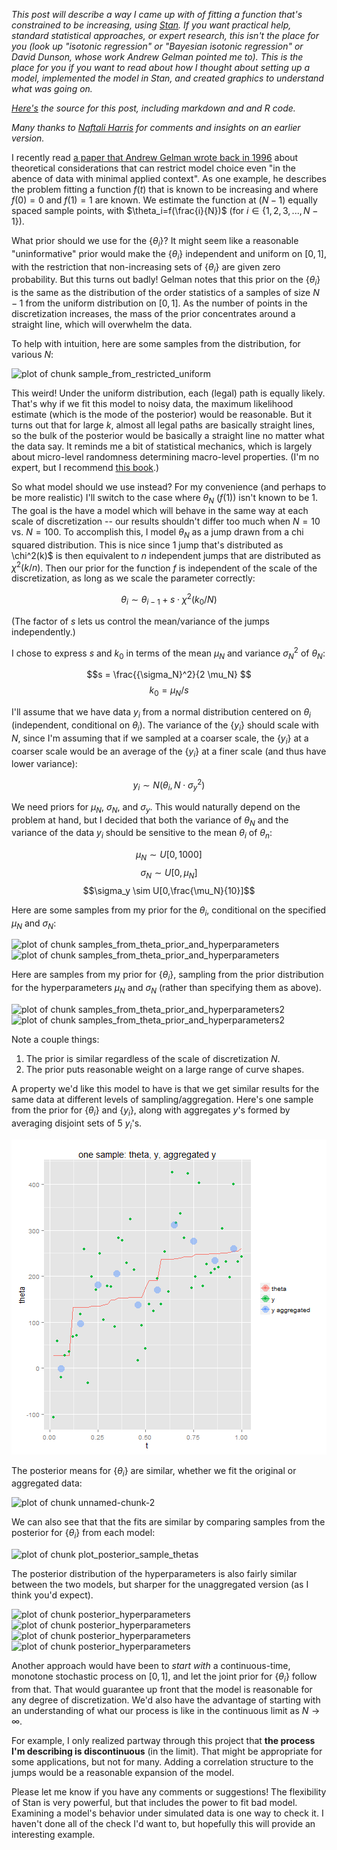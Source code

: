 


*This post will describe a way I came up with of fitting a function that's constrained to be increasing, using [Stan](http://mc-stan.org/). If you want practical help, standard statistical approaches, or expert research, this isn't the place for you (look up "isotonic regression" or "Bayesian isotonic regression" or David Dunson, whose work Andrew Gelman pointed me to). This is the place for you if you want to read about how I thought about setting up a model, implemented the model in Stan, and created graphics to understand what was going on.*

*[Here's](http://github.com/dchudz/misc/blob/master/stan%20models/increasing%20by%20chi%20square%20increments/bayesian%20isotonic%20regression%20by%20chi-square%20jumps.Rmd) the source for this post, including markdown and and R code.*

*Many thanks to [Naftali Harris](http://www.naftaliharris.com/) for comments and insights on an earlier version.*

I recently read [a paper that Andrew Gelman wrote back in 1996](http://www.stat.columbia.edu/~gelman/research/published/deep.pdf) about theoretical considerations that can restrict model choice even "in the abence of data with minimal applied context". As one example, he describes the problem fitting a function $f(t)$ that is known to be increasing and where $f(0)=0$ and $f(1)=1$ are known. We estimate the function at $(N-1)$ equally spaced sample points, with $\theta_i=f(\frac{i}{N})$ (for $i \in \{1,2,3,...,N-1\}$).

What prior should we use for the $\{\theta_i\}$? It might seem like a reasonable "uninformative" prior would make the $\{\theta_i\}$ independent and uniform on $[0,1]$, with the restriction that non-increasing sets of $\{\theta_i\}$ are given zero probability. But this turns out badly! Gelman notes that this prior on the $\{\theta_i\}$ is the same as the distribution of the order statistics of a samples of size $N-1$ from the uniform distribution on $[0,1]$. As the number of points in the discretization increases, the mass of the prior concentrates around a straight line, which will overwhelm the data.

To help with intuition, here are some samples from the distribution, for various $N$:

![plot of chunk sample_from_restricted_uniform](figure/sample_from_restricted_uniform.png) 


This weird! Under the uniform distribution, each (legal) path is equally likely. That's why if we fit this model to noisy data, the maximum likelihood estimate (which is the mode of the posterior) would be reasonable. But it turns out that for large $k$, almost all legal paths are basically straight lines, so the bulk of the posterior would be basically a straight line no matter what the data say. It reminds me a bit of statistical mechanics, which is largely about micro-level randomness determining macro-level properties. (I'm no expert, but I recommend [this book](http://pages.physics.cornell.edu/~sethna/StatMech/).)

So what model should we use instead? For my convenience (and perhaps to be more realistic) I'll switch to the case where $\theta_N$ ($f(1)$) isn't known to be $1$. The goal is the have a model which will behave in the same way at each scale of discretization -- our results shouldn't differ too much when $N=10$ vs. $N=100$. To accomplish this, I model $\theta_N$ as a jump drawn from a chi squared distribution. This is nice since 1 jump that's distributed as \chi^2(k)$  is then equivalent to  $n$  independent jumps that are distributed as $\chi^2(k/n)$. Then our prior for the function $f$  is independent of the scale of the discretization, as long as we scale the parameter correctly:

$$\theta_i \sim \theta_{i-1} + s \cdot \chi^2(k_0/N)$$ 

(The factor of $s$ lets us control the mean/variance of the jumps independently.)

I chose to express $s$ and $k_0$ in terms of the mean $\mu_N$ and variance $\sigma_N^{2}$ of $\theta_N$:

$$s = \frac{{\sigma_N}^2}{2 \mu_N} $$
$$k_0 = \mu_N / s$$

I'll assume that we have data $y_i$ from a normal distribution centered on $\theta_i$ (independent, conditional on $\theta_i$). The variance of the $\{y_i\}$  should scale with $N$, since I'm assuming that if we sampled at a coarser scale, the $\{y_i\}$ at a coarser scale would be an average of the $\{y_i\}$ at a finer scale (and thus have lower variance):

$$y_i \sim N(\theta_i, N \cdot \sigma_y^2)$$

We need priors for $\mu_N$, $\sigma_N$, and $\sigma_y$. This would naturally depend on the problem at hand, but I decided that both the variance of $\theta_N$ and the variance of the data $y_i$ should be sensitive to the mean $\theta_i$ of $\theta_n$:

$$\mu_N \sim U[0,1000]$$
$$\sigma_N \sim U[0,\mu_N]$$
$$\sigma_y \sim U[0,\frac{\mu_N}{10}]$$

Here are some samples from my prior for the $\theta_i$, conditional on the specified $\mu_N$ and $\sigma_N$:

![plot of chunk samples_from_theta_prior_and_hyperparameters](figure/samples_from_theta_prior_and_hyperparameters1.png) ![plot of chunk samples_from_theta_prior_and_hyperparameters](figure/samples_from_theta_prior_and_hyperparameters2.png) 


Here are samples from my prior for $\{\theta_i\}$, sampling from the prior distribution for the hyperparameters $\mu_N$ and $\sigma_N$ (rather than specifying them as above).

![plot of chunk samples_from_theta_prior_and_hyperparameters2](figure/samples_from_theta_prior_and_hyperparameters21.png) ![plot of chunk samples_from_theta_prior_and_hyperparameters2](figure/samples_from_theta_prior_and_hyperparameters22.png) 


Note a couple things:

1. The prior is similar regardless of the scale of discretization $N$.
2. The prior puts reasonable weight on a large range of curve shapes.

A property we'd like this model to have is that we get similar results for the same data at different levels of sampling/aggregation. Here's one sample from the prior for $\{\theta_i\}$ and $\{y_i\}$, along with aggregates $y$'s formed by averaging disjoint sets of 5 $y_i$'s.




![plot of chunk unnamed-chunk-1](figure/unnamed-chunk-1.png) 


The posterior means for $\{\theta_i\}$ are similar, whether we fit the original or aggregated data:

![plot of chunk unnamed-chunk-2](figure/unnamed-chunk-2.png) 


We can also see that that the fits are similar by comparing samples from the posterior for $\{\theta_i\}$ from each model:

![plot of chunk plot_posterior_sample_thetas](figure/plot_posterior_sample_thetas.png) 


The posterior distribution of the hyperparameters is also fairly similar between the two models, but sharper for the unaggregated version (as I think you'd expect).

![plot of chunk posterior_hyperparameters](figure/posterior_hyperparameters1.png) ![plot of chunk posterior_hyperparameters](figure/posterior_hyperparameters2.png) ![plot of chunk posterior_hyperparameters](figure/posterior_hyperparameters3.png) ![plot of chunk posterior_hyperparameters](figure/posterior_hyperparameters4.png) 


Another approach would have been to *start with* a continuous-time, monotone stochastic process on $[0, 1]$, and let the joint prior for $\{\theta_i\}$ follow from that. That would guarantee up front that the model is reasonable for any degree of discretization. We'd also have the advantage of starting with an understanding of what our process is like in the continuous limit as $N \rightarrow \infty$.

For example, I only realized partway through this project that **the process I'm describing is discontinuous** (in the limit). That might be appropriate for some applications, but not for many. Adding a correlation structure to the jumps would be a reasonable expansion of the model. 

Please let me know if you have any comments or suggestions! The flexibility of Stan is very powerful, but that includes the power to fit bad model. Examining a model's behavior under simulated data is one way to check it. I haven't done all of the check I'd want to, but hopefully this will provide an interesting example.
